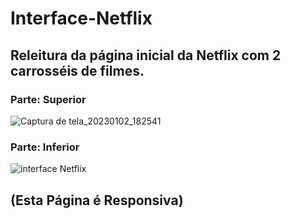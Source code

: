 # Interface-Netflix
## Releitura da página inicial da Netflix com 2 carrosséis de filmes.

### Parte: Superior
![Captura de tela_20230102_182541](https://user-images.githubusercontent.com/107315053/210279024-af86fd87-d537-4886-a1b8-5109bdf866d3.png)

### Parte: Inferior
![interface Netflix](https://github.com/PetersonPHC/Clone-Netflix/assets/107315053/caa9c2de-edd6-4703-b567-a7731e17f99a)

## (Esta Página é Responsiva)
